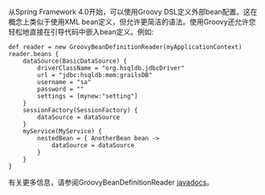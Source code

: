 从Spring Framework 4.0开始，可以使用Groovy DSL定义外部bean配置。这在概念上类似于使用XML bean定义，但允许更简洁的语法。使用Groovy还允许您轻松地直接在引导代码中嵌入bean定义。例如:

```
def reader = new GroovyBeanDefinitionReader(myApplicationContext)
reader.beans {
    dataSource(BasicDataSource) {
        driverClassName = "org.hsqldb.jdbcDriver"
        url = "jdbc:hsqldb:mem:grailsDB"
        username = "sa"
        password = ""
        settings = [mynew:"setting"]
    }
    sessionFactory(SessionFactory) {
        dataSource = dataSource
    }
    myService(MyService) {
        nestedBean = { AnotherBean bean ->
            dataSource = dataSource
        }
    }
}
```

有关更多信息，请参阅GroovyBeanDefinitionReader [javadocs](https://docs.spring.io/spring-framework/docs/4.3.20.RELEASE/javadoc-api/org/springframework/beans/factory/groovy/GroovyBeanDefinitionReader.html)。



